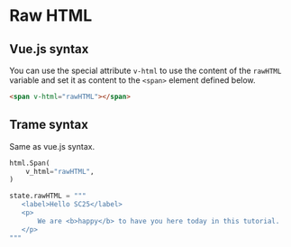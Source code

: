 # Raw HTML

## Vue.js syntax

You can use the special attribute `v-html` to use the content of the `rawHTML` variable and set it as content to the `<span>` element defined below.

```html
<span v-html="rawHTML"></span>
```

## Trame syntax

Same as vue.js syntax.

```python
html.Span(
    v_html="rawHTML",
)

state.rawHTML = """
   <label>Hello SC25</label>
   <p>
       We are <b>happy</b> to have you here today in this tutorial.
   </p>
"""
```
